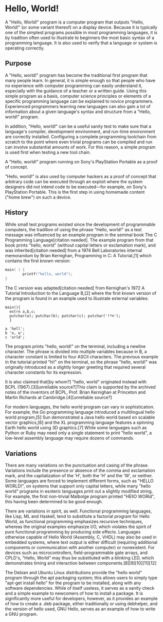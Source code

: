 Hello, World!
======

A "Hello, World!" program is a computer program that outputs "Hello, World!" (or some variant thereof) on a display device. Because it is typically one of the simplest programs possible in most programming languages, it is by tradition often used to illustrate to beginners the most basic syntax of a programming language. It is also used to verify that a language or system is operating correctly.

Purpose
-------

A "Hello, world!" program has become the traditional first program that many people learn. In general, it is simple enough so that people who have no experience with computer programming can easily understand it, especially with the guidance of a teacher or a written guide. Using this simple program as a basis, computer science principles or elements of a specific programming language can be explained to novice programmers. Experienced programmers learning new languages can also gain a lot of information about a given language's syntax and structure from a "Hello, world!" program.

In addition, "Hello, world!" can be a useful sanity test to make sure that a language's compiler, development environment, and run-time environment are correctly installed. Configuring a complete programming toolchain from scratch to the point where even trivial programs can be compiled and run can involve substantial amounts of work. For this reason, a simple program is used first when testing a new tool chain.

A "Hello, world!" program running on Sony's PlayStation Portable as a proof of concept.

"Hello, world!" is also used by computer hackers as a proof of concept that arbitrary code can be executed through an exploit where the system designers did not intend code to be executed—for example, on Sony's PlayStation Portable. This is the first step in using homemade content ("home brew") on such a device.

History
-------

While small test programs existed since the development of programmable computers, the tradition of using the phrase "Hello, world!" as a test message was influenced by an example program in the seminal book The C Programming Language[citation needed]. The example program from that book prints "hello, world" (without capital letters or exclamation mark), and was inherited[citation needed] from a 1974 Bell Laboratories internal memorandum by Brian Kernighan, Programming in C: A Tutorial,[1] which contains the first known version:

```c
main( ) {
        printf("hello, world");
}
```

The C version was adapted[citation needed] from Kernighan's 1972 A Tutorial Introduction to the Language B,[2] where the first known version of the program is found in an example used to illustrate external variables:

```b
main(){
  extrn a,b,c;
  putchar(a); putchar(b); putchar(c); putchar('!*n');
  }

a 'hell';
b 'o, w';
c 'orld';
```

The program prints "hello, world!" on the terminal, including a newline character. The phrase is divided into multiple variables because in B, a character constant is limited to four ASCII characters. The previous example in the tutorial printed "hi!" on the terminal, so the phrase "hello, world!" was originally introduced as a slightly longer greeting that required several character constants for its expression.

It is also claimed that[by whom?] "hello, world" originated instead with BCPL (1967).[3][unreliable source?]This claim is supported by the archived notes of the inventors of BCPL, Prof. Brian Kernighan at Princeton and Martin Richards at Cambridge.[4][unreliable source?]

For modern languages, the hello world program can vary in sophistication. For example, the Go programming language introduced a multilingual hello world program,[5] Sun demonstrated a Java hello world based on scalable vector graphics,[6] and the XL programming language features a spinning Earth hello world using 3D graphics.[7] While some languages such as Python or Ruby may need only a single statement to print "hello world", a low-level assembly language may require dozens of commands.

Variations
----------

There are many variations on the punctuation and casing of the phrase. Variations include the presence or absence of the comma and exclamation mark, and the capitalization of the 'H', both the 'H' and the 'W', or neither. Some languages are forced to implement different forms, such as "HELLO WORLD!", on systems that support only capital letters, while many "hello world" programs in esoteric languages print out a slightly modified string. For example, the first non-trivial Malbolge program printed "HEllO WORld", this having been determined to be good enough.

There are variations in spirit, as well. Functional programming languages, like Lisp, ML and Haskell, tend to substitute a factorial program for Hello World, as functional programming emphasizes recursive techniques, whereas the original examples emphasize I/O, which violates the spirit of pure functional programming by producing side effects. Languages otherwise capable of Hello World (Assembly, C, VHDL) may also be used in embedded systems, where text output is either difficult (requiring additional components or communication with another computer) or nonexistent. For devices such as microcontrollers, field-programmable gate arrays, and CPLD's, "Hello, World" may thus be substituted with a blinking LED, which demonstrates timing and interaction between components.[8][9][10][11][12]

The Debian and Ubuntu Linux distributions provide the "hello world" program through the apt packaging system; this allows users to simply type "apt-get install hello" for the program to be installed, along with any software dependencies. While of itself useless, it serves as a sanity check and a simple example to newcomers of how to install a package. It is significantly more useful for developers, however, as it provides an example of how to create a .deb package, either traditionally or using debhelper, and the version of hello used, GNU Hello, serves as an example of how to write a GNU program.